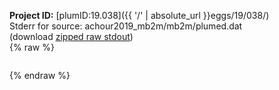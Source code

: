 **Project ID:** [plumID:19.038]({{ '/' | absolute_url }}eggs/19/038/)  
Stderr for source:  achour2019_mb2m/mb2m/plumed.dat   
(download [zipped raw stdout](plumed.dat.plumed.stdout.txt.zip))  
{% raw %}
<pre>
</pre>
{% endraw %}
